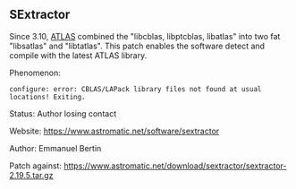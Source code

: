 ## SExtractor

Since 3.10, [ATLAS](http://math-atlas.sourceforge.net) combined the "libcblas,
 libptcblas, libatlas" into two fat "libsatlas" and "libtatlas". This patch
 enables the software detect and compile with the latest ATLAS library.

Phenomenon:

```configure: error: CBLAS/LAPack library files not found at usual locations! Exiting.```

Status: Author losing contact

Website: https://www.astromatic.net/software/sextractor

Author: Emmanuel Bertin

Patch against:
 https://www.astromatic.net/download/sextractor/sextractor-2.19.5.tar.gz
